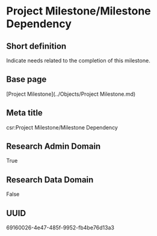 # Project Milestone/Milestone Dependency
## Short definition
Indicate needs related to the completion of this milestone.
## Base page
[Project Milestone](../Objects/Project Milestone.md)
## Meta title
csr:Project Milestone/Milestone Dependency
## Research Admin Domain
True
## Research Data Domain
False
## UUID
69160026-4e47-485f-9952-fb4be76d13a3
